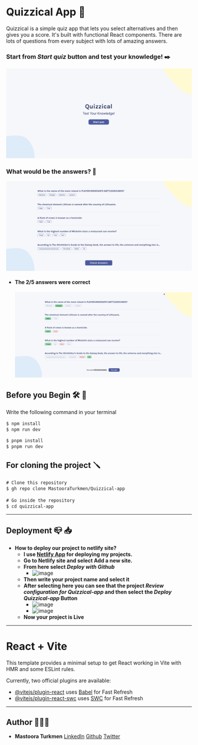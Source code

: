 # Quizzical App 📌 

Quizzical is a simple quiz app that lets you select alternatives and then gives you a score. 
It's built with functional React components. There are lots of questions from every subject with lots of amazing answers. 


### Start from **_Start quiz_** button and test your knowledge! ✒️

![Alt text](./src/assets/image.png)


### What would be the answers? 📝

![Alt text](./src/assets/image-1.png)

+ #### The 2/5 answers were correct
  ![Alt text](./src/assets/image-2.png)


## Before you Begin 🛠 🔨
Write the following command in your terminal

```
$ npm install
$ npm run dev
```

```
$ pnpm install
$ pnpm run dev
```


## For cloning the project 🪛

```
# Clone this repository
$ gh repo clone MastooraTurkmen/Quizzical-app

# Go inside the repository
$ cd quizzical-app
```

------



## Deployment 📪 📥

+ **How to deploy our project to netlify site?**
    + **I use [Netlify App](https://app.netlify.com/) for deploying my projects.**
    + **Go to Netlify site and select Add a new site.**
    + **From here select _Deploy with Github_**
       + ![image](https://github.com/MastooraTurkmen/Quizzical-app/assets/132576850/3166edcb-f510-408d-9ada-c726cf9318bc)
    + **Then write your project name and select it**
    + **After selecting here you can see that the project _Review configuration for Quizzical-app_ and then select the _Deploy Quizzical-app_ Button**
      + ![image](https://github.com/MastooraTurkmen/Quizzical-app/assets/132576850/4c5d5be0-bf72-4332-90e8-edb692680c94)
      + ![image](https://github.com/MastooraTurkmen/Quizzical-app/assets/132576850/f1ff2f65-2d18-470a-8e8f-27933b1ac3f8)
    + **Now your project is Live**




------

# React + Vite

This template provides a minimal setup to get React working in Vite with HMR and some ESLint rules.

Currently, two official plugins are available:

- [@vitejs/plugin-react](https://github.com/vitejs/vite-plugin-react/blob/main/packages/plugin-react/README.md) uses [Babel](https://babeljs.io/) for Fast Refresh
- [@vitejs/plugin-react-swc](https://github.com/vitejs/vite-plugin-react-swc) uses [SWC](https://swc.rs/) for Fast Refresh

------



## Author 👩🏻‍💻 
+ **Mastoora Turkmen**  [LinkedIn](https://www.linkedin.com/in/mastoora-turkmen/) [Github](https://github.com/MastooraTurkmen/) 
[Twitter](https://twitter.com/MastooraJ22)
